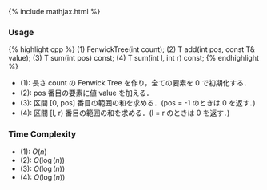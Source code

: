 {% include mathjax.html %}

### Usage

{% highlight cpp %}
(1) FenwickTree<typename T>(int count);
(2) T add(int pos, const T& value);
(3) T sum(int pos) const;
(4) T sum(int l, int r) const;
{% endhighlight %}

- (1): 長さ count の Fenwick Tree を作り，全ての要素を 0 で初期化する．
- (2): pos 番目の要素に値 value を加える．
- (3): 区間 [0, pos] 番目の範囲の和を求める．(pos = -1 のときは 0 を返す．)
- (4): 区間 [l, r) 番目の範囲の和を求める．(l = r のときは 0 を返す．)

### Time Complexity
- (1): $O(n)$
- (2): $O(\log(n))$
- (3): $O(\log(n))$
- (4): $O(\log(n))$
